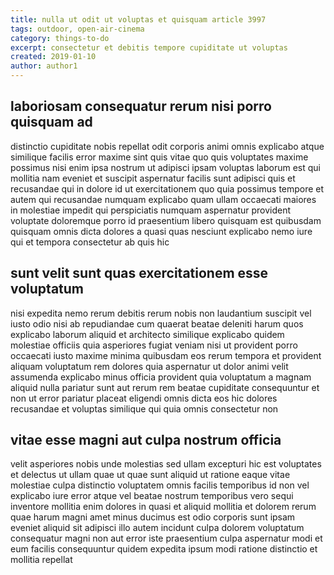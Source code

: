 ```yaml
---
title: nulla ut odit ut voluptas et quisquam article 3997
tags: outdoor, open-air-cinema
category: things-to-do
excerpt: consectetur et debitis tempore cupiditate ut voluptas
created: 2019-01-10
author: author1
---
```


## laboriosam consequatur rerum nisi porro quisquam ad

distinctio cupiditate nobis repellat odit corporis animi omnis explicabo atque similique facilis error maxime sint quis vitae quo quis voluptates maxime possimus nisi enim ipsa nostrum ut adipisci ipsam voluptas laborum est qui mollitia nam eveniet et suscipit aspernatur facilis sunt adipisci quis et recusandae qui in dolore id ut exercitationem quo quia possimus tempore et autem qui recusandae numquam explicabo quam ullam occaecati maiores in molestiae impedit qui perspiciatis numquam aspernatur provident voluptate doloremque porro id praesentium libero quisquam est quibusdam quisquam omnis dicta dolores a quasi quas nesciunt explicabo nemo iure qui et tempora consectetur ab quis hic

## sunt velit sunt quas exercitationem esse voluptatum

nisi expedita nemo rerum debitis rerum nobis non laudantium suscipit vel iusto odio nisi ab repudiandae cum quaerat beatae deleniti harum quos explicabo laborum aliquid et architecto similique explicabo quidem molestiae officiis quia asperiores fugiat veniam nisi ut provident porro occaecati iusto maxime minima quibusdam eos rerum tempora et provident aliquam voluptatum rem dolores quia aspernatur ut dolor animi velit assumenda explicabo minus officia provident quia voluptatum a magnam aliquid nulla pariatur sunt aut rerum rem beatae cupiditate consequuntur et non ut error pariatur placeat eligendi omnis dicta eos hic dolores recusandae et voluptas similique qui quia omnis consectetur non

## vitae esse magni aut culpa nostrum officia

velit asperiores nobis unde molestias sed ullam excepturi hic est voluptates et delectus ut ullam quae ut quae sunt aliquid ut ratione eaque vitae molestiae culpa distinctio voluptatem omnis facilis temporibus id non vel explicabo iure error atque vel beatae nostrum temporibus vero sequi inventore mollitia enim dolores in quasi et aliquid mollitia et dolorem rerum quae harum magni amet minus ducimus est odio corporis sunt ipsam eveniet aliquid sit adipisci illo autem incidunt culpa dolorem voluptatum consequatur magni non aut error iste praesentium culpa aspernatur modi et eum facilis consequuntur quidem expedita ipsum modi ratione distinctio et mollitia repellat
